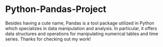 # Python-Pandas-Project
Besides having a cute name, Pandas is a tool package utilized in Python which specializes in data manipulation and analysis. In particular, it offers data structures and operations for manipulating numerical tables and time series. Thanks for checking out my work!

